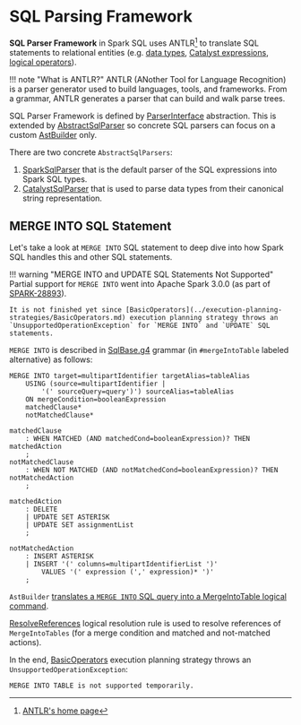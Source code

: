 # SQL Parsing Framework

**SQL Parser Framework** in Spark SQL uses ANTLR[^1] to translate SQL statements to relational entities (e.g. [data types](../spark-sql-DataType.md), [Catalyst expressions](../expressions/Expression.md), [logical operators](../logical-operators/LogicalPlan.md)).

[^1]: [ANTLR's home page](https://www.antlr.org/)

!!! note "What is ANTLR?"
    ANTLR (ANother Tool for Language Recognition) is a parser generator used to build languages, tools, and frameworks. From a grammar, ANTLR generates a parser that can build and walk parse trees.

SQL Parser Framework is defined by [ParserInterface](ParserInterface.md) abstraction. This is extended by [AbstractSqlParser](AbstractSqlParser.md) so concrete SQL parsers can focus on a custom [AstBuilder](AstBuilder.md) only.

There are two concrete `AbstractSqlParsers`:

1. [SparkSqlParser](SparkSqlParser.md) that is the default parser of the SQL expressions into Spark SQL types.
1. [CatalystSqlParser](CatalystSqlParser.md) that is used to parse data types from their canonical string representation.

## MERGE INTO SQL Statement

Let's take a look at `MERGE INTO` SQL statement to deep dive into how Spark SQL handles this and other SQL statements.

!!! warning "MERGE INTO and UPDATE SQL Statements Not Supported"
    Partial support for `MERGE INTO` went into Apache Spark 3.0.0 (as part of [SPARK-28893](https://issues.apache.org/jira/browse/SPARK-28893)).

    It is not finished yet since [BasicOperators](../execution-planning-strategies/BasicOperators.md) execution planning strategy throws an `UnsupportedOperationException` for `MERGE INTO` and `UPDATE` SQL statements.

`MERGE INTO` is described in [SqlBase.g4](AstBuilder.md#grammar) grammar (in `#mergeIntoTable` labeled alternative) as follows:

```text
MERGE INTO target=multipartIdentifier targetAlias=tableAlias
    USING (source=multipartIdentifier |
        '(' sourceQuery=query')') sourceAlias=tableAlias
    ON mergeCondition=booleanExpression
    matchedClause*
    notMatchedClause*

matchedClause
    : WHEN MATCHED (AND matchedCond=booleanExpression)? THEN matchedAction
    ;
notMatchedClause
    : WHEN NOT MATCHED (AND notMatchedCond=booleanExpression)? THEN notMatchedAction
    ;

matchedAction
    : DELETE
    | UPDATE SET ASTERISK
    | UPDATE SET assignmentList
    ;

notMatchedAction
    : INSERT ASTERISK
    | INSERT '(' columns=multipartIdentifierList ')'
        VALUES '(' expression (',' expression)* ')'
    ;
```

`AstBuilder` [translates a `MERGE INTO` SQL query into a MergeIntoTable logical command](AstBuilder.md#visitMergeIntoTable).

[ResolveReferences](../spark-sql-Analyzer-ResolveReferences.md) logical resolution rule is used to resolve references of `MergeIntoTables` (for a merge condition and matched and not-matched actions).

In the end, [BasicOperators](../execution-planning-strategies/BasicOperators.md) execution planning strategy throws an `UnsupportedOperationException`:

```text
MERGE INTO TABLE is not supported temporarily.
```
